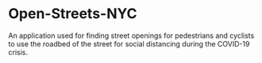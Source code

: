 # Open-Streets-NYC
An application used for finding street openings for pedestrians and cyclists to use the roadbed of the street for social distancing during the COVID-19 crisis.
